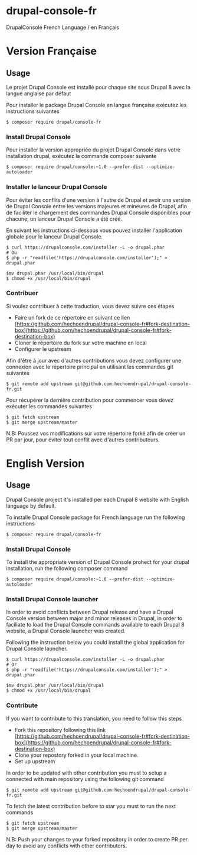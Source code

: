 # drupal-console-fr
DrupalConsole French Language / en Français

# Version Française

## Usage

Le projet Drupal Console est installé pour chaque site sous Drupal 8 avec la langue anglaise par défaut

Pour installer le package Drupal Console en langue française exécutez les instructions suivantes

```
$ composer require drupal/console-fr
```

### Install Drupal Console

Pour installer la version appropriée du projet Drupal Console dans votre installation drupal, exécutez la commande composer suivante

```
$ composer require drupal/console:~1.0 --prefer-dist --optimize-autoloader
```

### Installer le lanceur Drupal Console 

Pour éviter les conflits d'une version à l'autre de Drupal et avoir une version de Drupal Console entre les versions majeures et mineures de Drupal, afin de faciliter le chargement des commandes Drupal Console disponibles pour chacune, un lanceur Drupal Console a été créé. 

En suivant les instructions ci-dessous vous pouvez installer l'application globale pour le lanceur Drupal Console.

```
$ curl https://drupalconsole.com/installer -L -o drupal.phar
# Ou 
$ php -r "readfile('https://drupalconsole.com/installer');" > drupal.phar

$mv drupal.phar /usr/local/bin/drupal
$ chmod +x /usr/local/bin/drupal
```

### Contribuer

Si voulez contribuer à cette traduction, vous devez suivre ces étapes

- Faire un fork de ce répertoire en suivant ce lien [https://github.com/hechoendrupal/drupal-console-fr#fork-destination-box](https://github.com/hechoendrupal/drupal-console-fr#fork-destination-box)
- Cloner le répertoire du fork sur votre machine en local
- Configurer le upstream

Afin d'être à jour avec d'autres contributions vous devez configurer une connexion avec le répertoire principal en utilisant les commandes git suivantes

```
$ git remote add upstream git@github.com:hechoendrupal/drupal-console-fr.git
```

Pour récupérer la dernière contribution pour commencer vous devez exécuter les commandes suivantes


```
$ git fetch upstream
$ git merge upstream/master
```

N.B: Poussez vos modifications sur votre répertoire forké afin de créer un PR par jour, pour éviter tout conflit avec d'autres contributeurs.

# English Version

## Usage

Drupal Console project it's installed per each Drupal 8 website with English language by default.

To installe Drupal Console package for French language run the following instructions

```
$ composer require drupal/console-fr
```

### Install Drupal Console

To install the appropriate version of Drupal Console prohect for your drupal installation, run the following composer command

```
$ composer require drupal/console:~1.0 --prefer-dist --optimize-autoloader
```

### Install Drupal Console launcher

In order to avoid conflicts between Drupal release and have a Drupal Console version between major and minor releases in Drupal, in order to faciliate to load the Drupal Console commands available to each
Drupal 8 website, a Drupal Console launcher was created.
 
Following the instruction below you could install the global application for Drupal Console launcher. 

```
$ curl https://drupalconsole.com/installer -L -o drupal.phar
# Or 
$ php -r "readfile('https://drupalconsole.com/installer');" > drupal.phar

$mv drupal.phar /usr/local/bin/drupal
$ chmod +x /usr/local/bin/drupal
```

### Contribute

If you want to contribute to this translation, you need to follow this steps

- Fork this repository following this link [https://github.com/hechoendrupal/drupal-console-fr#fork-destination-box](https://github.com/hechoendrupal/drupal-console-fr#fork-destination-box)
- Clone your repostory forked in your local machine.
- Set up upstream

In order to be updated with other contribution you must to setup a connected with main repository using the following git command

```
$ git remote add upstream git@github.com:hechoendrupal/drupal-console-fr.git
```

To fetch the latest contribution before to star you must to run the next commands

```
$ git fetch upstream
$ git merge upstream/master
```

N.B: Push your changes to your forked repository in order to create PR per day to avoid any conflicts with other contributors.